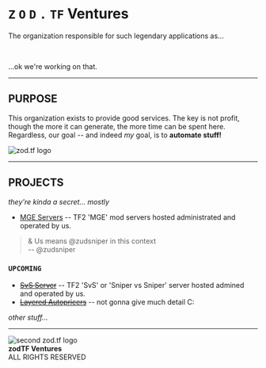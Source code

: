# `Z` `O` `D` `.` **`TF`**  Ventures  
The organization responsible for such legendary applications as...  

<br>  

...ok we're working on that.

---

## PURPOSE
This organization exists to provide good services. The key is not profit, though the more it can generate, the more time can be spent here. Regardless, our goal -- and indeed _my_ goal, is to **automate stuff!**  

![zod.tf logo](https://i.imgur.com/uXHkJRC.png)  

---

## PROJECTS
_they're kinda a secret... mostly_  

- [MGE Servers](https://mge.zod.tf/) -- TF2 'MGE' mod servers hosted administrated and operated by us. 

> & Us means @zudsniper in this context  
> -- @zudsniper  

### `UPCOMING`  

- ~~[SvS Server](https://svs.zod.tf)~~ -- TF2 'SvS' or 'Sniper vs Sniper' server hosted admined and operated by us. 
- ~~[Layered Autopricers]()~~ -- not gonna give much detail C:  

_other stuff..._  

---
![second zod.tf logo](https://i.imgur.com/Q0Iaubd.png)  
**zodTF Ventures**  
ALL RIGHTS RESERVED

